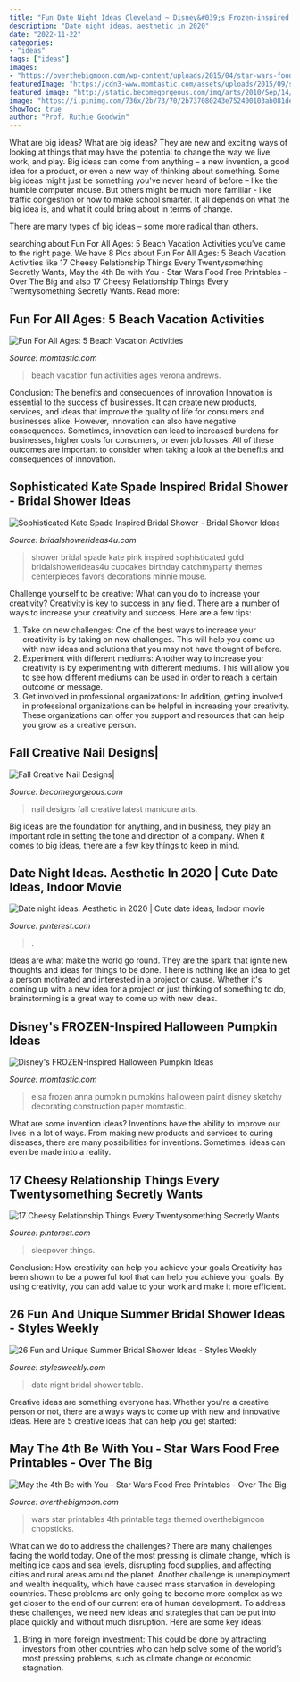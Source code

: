 ```yaml
---
title: "Fun Date Night Ideas Cleveland ~ Disney&#039;s Frozen-inspired Halloween Pumpkin Ideas"
description: "Date night ideas. aesthetic in 2020"
date: "2022-11-22"
categories:
- "ideas"
tags: ["ideas"]
images:
- "https://overthebigmoon.com/wp-content/uploads/2015/04/star-wars-foods9.jpg"
featuredImage: "https://cdn3-www.momtastic.com/assets/uploads/2015/09/somewhat-sketchy-anna-elsa-pumpkins.jpg"
featured_image: "http://static.becomegorgeous.com/img/arts/2010/Sep/14/2744/nail_art9.jpg"
image: "https://i.pinimg.com/736x/2b/73/70/2b737080243e752400103ab081de50b8.jpg"
ShowToc: true
author: "Prof. Ruthie Goodwin"
---
```



What are big ideas?
What are big ideas? They are new and exciting ways of looking at things that may have the potential to change the way we live, work, and play. Big ideas can come from anything – a new invention, a good idea for a product, or even a new way of thinking about something.
Some big ideas might just be something you've never heard of before – like the humble computer mouse. But others might be much more familiar - like traffic congestion or how to make school smarter. It all depends on what the big idea is, and what it could bring about in terms of change.

There are many types of big ideas – some more radical than others.

	

		
searching about Fun For All Ages: 5 Beach Vacation Activities you've came to the right page. We have 8 Pics about Fun For All Ages: 5 Beach Vacation Activities like 17 Cheesy Relationship Things Every Twentysomething Secretly Wants, May the 4th Be with You - Star Wars Food Free Printables - Over The Big and also 17 Cheesy Relationship Things Every Twentysomething Secretly Wants. Read more:
		
    
## Fun For All Ages: 5 Beach Vacation Activities

<img loading=lazy src="https://cdn2-www.momtastic.com/assets/uploads/2014/02/beach-vacation-tips.jpg" onerror="this.onerror=null;this.src='https://tse4.mm.bing.net/th?id=OIP.Ra4yuYrLkMQKPEENCgXGhQHaFj&amp;pid=15.1';" alt="Fun For All Ages: 5 Beach Vacation Activities">

_Source: momtastic.com_

>beach vacation fun activities ages verona andrews. 

	

Conclusion: The benefits and consequences of innovation
Innovation is essential to the success of businesses. It can create new products, services, and ideas that improve the quality of life for consumers and businesses alike. However, innovation can also have negative consequences. Sometimes, innovation can lead to increased burdens for businesses, higher costs for consumers, or even job losses. All of these outcomes are important to consider when taking a look at the benefits and consequences of innovation.

    
## Sophisticated Kate Spade Inspired Bridal Shower - Bridal Shower Ideas

<img loading=lazy src="http://www.bridalshowerideas4u.com/wp-content/uploads/2016/05/Sophisticated-Kate-Spade-Inspired-Bridal-Shower-Pink-Cupcakes.jpg" onerror="this.onerror=null;this.src='https://tse1.mm.bing.net/th?id=OIP.WDjQgX9rPF2Q48YQ9Eo_3QHaLG&amp;pid=15.1';" alt="Sophisticated Kate Spade Inspired Bridal Shower - Bridal Shower Ideas">

_Source: bridalshowerideas4u.com_

>shower bridal spade kate pink inspired sophisticated gold bridalshowerideas4u cupcakes birthday catchmyparty themes centerpieces favors decorations minnie mouse. 

	

Challenge yourself to be creative: What can you do to increase your creativity?
Creativity is key to success in any field. There are a number of ways to increase your creativity and success. Here are a few tips: 
1. Take on new challenges: One of the best ways to increase your creativity is by taking on new challenges. This will help you come up with new ideas and solutions that you may not have thought of before. 
2. Experiment with different mediums: Another way to increase your creativity is by experimenting with different mediums. This will allow you to see how different mediums can be used in order to reach a certain outcome or message. 
3. Get involved in professional organizations: In addition, getting involved in professional organizations can be helpful in increasing your creativity. These organizations can offer you support and resources that can help you grow as a creative person.

    
## Fall Creative Nail Designs|

<img loading=lazy src="http://static.becomegorgeous.com/img/arts/2010/Sep/14/2744/nail_art9.jpg" onerror="this.onerror=null;this.src='https://tse4.mm.bing.net/th?id=OIP.OPnyZIQmqixFMvMjeTFS9AHaFj&amp;pid=15.1';" alt="Fall Creative Nail Designs|">

_Source: becomegorgeous.com_

>nail designs fall creative latest manicure arts. 

	

Big ideas are the foundation for anything, and in business, they play an important role in setting the tone and direction of a company. When it comes to big ideas, there are a few key things to keep in mind. 

    
## Date Night Ideas. Aesthetic In 2020 | Cute Date Ideas, Indoor Movie

<img loading=lazy src="https://i.pinimg.com/736x/2b/73/70/2b737080243e752400103ab081de50b8.jpg" onerror="this.onerror=null;this.src='https://tse3.mm.bing.net/th?id=OIP.WFoj6ez-qXMHk_lWGf3vKwHaJ3&amp;pid=15.1';" alt="Date night ideas. Aesthetic in 2020 | Cute date ideas, Indoor movie">

_Source: pinterest.com_

>. 

	

Ideas are what make the world go round. They are the spark that ignite new thoughts and ideas for things to be done. There is nothing like an idea to get a person motivated and interested in a project or cause. Whether it's coming up with a new idea for a project or just thinking of something to do, brainstorming is a great way to come up with new ideas.

    
## Disney&#039;s FROZEN-Inspired Halloween Pumpkin Ideas

<img loading=lazy src="https://cdn3-www.momtastic.com/assets/uploads/2015/09/somewhat-sketchy-anna-elsa-pumpkins.jpg" onerror="this.onerror=null;this.src='https://tse2.mm.bing.net/th?id=OIP.jPU00yhbzqRFvIyBSchq6gHaHa&amp;pid=15.1';" alt="Disney&#039;s FROZEN-Inspired Halloween Pumpkin Ideas">

_Source: momtastic.com_

>elsa frozen anna pumpkin pumpkins halloween paint disney sketchy decorating construction paper momtastic. 

	

What are some invention ideas?
Inventions have the ability to improve our lives in a lot of ways. From making new products and services to curing diseases, there are many possibilities for inventions. Sometimes, ideas can even be made into a reality.

    
## 17 Cheesy Relationship Things Every Twentysomething Secretly Wants

<img loading=lazy src="https://i.pinimg.com/736x/c8/ba/c7/c8bac782bb5fe55db7fdeaf42b3da7b6.jpg" onerror="this.onerror=null;this.src='https://tse1.mm.bing.net/th?id=OIP.9kJN2aw_cCHqSjx-2n62XgHaLH&amp;pid=15.1';" alt="17 Cheesy Relationship Things Every Twentysomething Secretly Wants">

_Source: pinterest.com_

>sleepover things. 

	

Conclusion: How creativity can help you achieve your goals
Creativity has been shown to be a powerful tool that can help you achieve your goals. By using creativity, you can add value to your work and make it more efficient.

    
## 26 Fun And Unique Summer Bridal Shower Ideas - Styles Weekly

<img loading=lazy src="http://stylesweekly.com/wp-content/uploads/2015/05/Date-Night-table.jpg" onerror="this.onerror=null;this.src='https://tse4.mm.bing.net/th?id=OIP.w6XYCdKd4F6Lxrgo-tC63AHaLH&amp;pid=15.1';" alt="26 Fun and Unique Summer Bridal Shower Ideas - Styles Weekly">

_Source: stylesweekly.com_

>date night bridal shower table. 

	

Creative ideas are something everyone has. Whether you're a creative person or not, there are always ways to come up with new and innovative ideas. Here are 5 creative ideas that can help you get started: 

    
## May The 4th Be With You - Star Wars Food Free Printables - Over The Big

<img loading=lazy src="https://overthebigmoon.com/wp-content/uploads/2015/04/star-wars-foods9.jpg" onerror="this.onerror=null;this.src='https://tse2.mm.bing.net/th?id=OIP.OCbWIrTrG1mpRxbja2_NVQHaLH&amp;pid=15.1';" alt="May the 4th Be with You - Star Wars Food Free Printables - Over The Big">

_Source: overthebigmoon.com_

>wars star printables 4th printable tags themed overthebigmoon chopsticks. 

	

What can we do to address the challenges?
There are many challenges facing the world today. One of the most pressing is climate change, which is melting ice caps and sea levels, disrupting food supplies, and affecting cities and rural areas around the planet. Another challenge is unemployment and wealth inequality, which have caused mass starvation in developing countries. 
These problems are only going to become more complex as we get closer to the end of our current era of human development. To address these challenges, we need new ideas and strategies that can be put into place quickly and without much disruption. Here are some key ideas: 

1) Bring in more foreign investment: This could be done by attracting investors from other countries who can help solve some of the world’s most pressing problems, such as climate change or economic stagnation.

